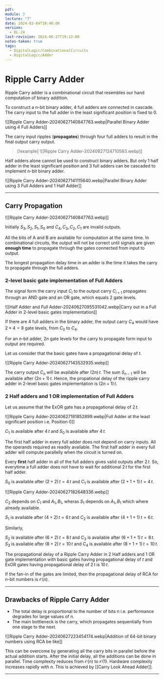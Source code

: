 ```yaml
---
pdf: 
module: 3
lecture: "7"
date: 2024-03-04T18:46:00
version:
  - DL-24
last-revision: 2024-06-27T19:22:00
notes-taken: true
tags:
  - DigitalLogic/CombinationalCircuits
  - DigitalLogic/Adder
---
```

# Ripple Carry Adder

Ripple Carry adder is a combinational circuit that resembles our hand computation of binary addition.

To construct a n-bit binary adder, 4 full adders are connected in cascade. The carry input to the full adder in the least significant position is fixed to 0.

![[Ripple Carry Adder-20240627140847763.webp|Parallel Binary Adder using 4 Full Adders]]

The carry input ripples (**propagates**) through four full adders to result in the final output carry output.

> [!example] 
> ![[Ripple Carry Adder-20240627124710583.webp]]

Half adders alone cannot be used to construct binary adders. But only 1 half adder in the least significant position and 3 full adders can be cascaded to implement n-bit binary adder.

![[Ripple Carry Adder-20240627141115640.webp|Parallel Binary Adder using 3 Full Adders and 1 Half Adder]]

---
## Carry Propagation

![[Ripple Carry Adder-20240627140847763.webp]]

Initially $S_{3}, S_{2}, S_{1}, S_{0}$ and $C_{4}, C_{3}, C_{2}, C_{1}$ are invalid outputs.

All the bits of A and B are available for computation at the same time. In combinational circuits, the output will not be correct until signals are given **enough time** to propagate through the gates connected from input to output.

The longest propagation delay time in an adder is the time it takes the carry to propagate through the full adders.

### 2-level basic gate implementation of Full Adders

The signal form the carry input $C_{i}$ to the output carry $C_{i+1}$ propagates through an AND gate and an OR gate, which equals $2$ gate levels. 

![[Half Adder and Full Adder-20240627095531042.webp|Carry out in a Full Adder in 2-level basic gates implementation]]

If there are 4 full adders in the binary adder, the output carry $C_{4}$ would have $2×4=8$ gate levels, from $C_{0}$ to $C_{4}$.

For an $n$-bit adder, $2n$ gate levels for the carry to propagate form input to output are required.

Let us consider that the basic gates have a propagational delay of $t$.

![[Ripple Carry Adder-20240627143532935.webp]]

The carry output $C_{n}$ will be available after $(2n)\,t$.
The sum $S_{n-1}$ will be available after $(2n + 1)\, t$.
Hence, the propational delay of the ripple carry adder in 2-level basic gates implementation is $(2n + 1)\, t$.

### 2 Half adders and 1 OR implementation of Full Adders

Let us assume that the ExOR gate has a propagational delay of $2\,t$.

![[Ripple Carry Adder-20240627181852899.webp|Full Adder at the least significant position i.e. Position 0]]

$C_{1}$ is available after $4\, t$ and $S_{0}$ is available after $4\, t$.

The first half adder in every full adder does not depend on carry inputs. All the operands required as readily available. The first half adder in every full adder will compute parallelly when the circuit is turned on.

Every **first** half adder in all of the full adders gives valid outputs after $2\,t$. So, everytime a full adder does not have to wait for additional $2\,t$ for the first half adder.

$S_{0}$ is available after $(2 + 2)\,t = 4\,t$ and $C_{1}$ is available after $(2 + 1 + 1)\,t = 4\,t$.

![[Ripple Carry Adder-20240627182648336.webp]]

$C_{2}$ depends on $C_{1}$ and $A_{1}, B_{1}$,  wheras $S_{1}$ depends on $A_{1}, B_{1}$ which where already available.

$S_{1}$ is available after $(4 + 2)\,t = 6\,t$ and $C_{2}$ is available after $(4 + 1 + 1)\,t = 6\,t$.

Similarly,

$S_{2}$ is available after $(6 + 2)\,t = 8\,t$ and $C_{3}$ is available after $(6 + 1 + 1)\,t = 8\,t$.
$S_{3}$ is available after $(8 + 2)\,t = 10\,t$ and $C_{4}$ is available after $(8 + 1 + 1)\,t = 10\,t$.

The propagational delay of a Ripple Carry Adder in 2 Half adders and 1 OR gate implementation with basic gates having propagational delay of $t$ and ExOR gates having propagational delay of $2\,t$ is $10\,t$.

If the fan-in of the gates are limited, then the propagational delay of RCA for $n$-bit numbers is $\mathcal{O}(n)$.

---
## Drawbacks of Ripple Carry Adder

- The total delay is proportional to the number of bits n i.e. performance degrades for large values of n.  
- The main bottleneck is the carry, which propagates sequentially from one stage to the next.

![[Ripple Carry Adder-20240627223454174.webp|Addition of 64-bit binary numbers using RCA be like]]

This can be overcome by generating all the carry bits in parallel before the actual addition starts. After the initial delay, all the additions can be done in parallel. Time complexity reduces from $\mathcal{O}(n)$ to $\mathcal{O}(1)$. Hardware complexity increases rapidly with $n$. This is achieved by [[Carry Look Ahead Adder]].

---